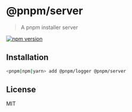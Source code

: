 # @pnpm/server

> A pnpm installer server

<!--@shields('npm')-->
[![npm version](https://img.shields.io/npm/v/@pnpm/server.svg)](https://www.npmjs.com/package/@pnpm/server)
<!--/@-->

## Installation

```sh
<pnpm|npm|yarn> add @pnpm/logger @pnpm/server
```

## License

MIT
